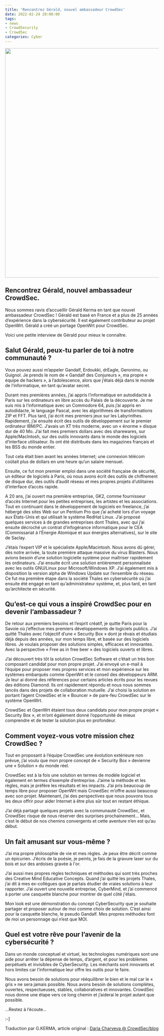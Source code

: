 ```yaml
---
title: 'Rencontrez Gérald, nouvel ambassadeur CrowdSec'
date: 2022-02-24 20:00:00
tags: 
- news
- CrowdSecurity
- CrowdSec
categories: Cyber
---
```


<img src="/uploads/images/Gerald-750-×-400-px.webp" width="750px" heigth="400px">

## Rencontrez Gérald, nouvel ambassadeur CrowdSec.

Nous sommes ravis d’accueillir Gérald Kerma en tant que nouvel ambassadeur CrowdSec !
Gérald est basé en France et a plus de 25 années d’expérience dans la cybersécurité. Il est également contributeur au projet OpenWrt. Gérald a créé un portage OpenWrt pour CrowdSec.

Voici une petite interview de Gérald pour mieux le connaître.
<!-- more -->
## Salut Gérald, peux-tu parler de toi à notre communauté ?

Vous pouvez aussi m’appeler Gandalf, Erdoukki, drEagle, Geronimo, ou Guignol. Je prends le nom de « Gandalf des Conjureurs », ma propre « équipe de hackers », à l’adolescence, alors que j’étais déjà dans le monde de l’informatique, en tant qu’avatar secret.

Durant mes premières années, j’ai appris l’informatique en autodidacte à Paris sur les ordinateurs en libre accès du Palais de la découverte. Je me suis mis à l’informatique avec un Commodore 64, puis j’ai appris en autodidacte, le language Pascal, avec les algorithmes de transformations ZIP et FFT. Plus tard, j’ai écrit mes premiers jeux sur les Labyrinthes. Rapidement, j’ai ensuite écrit des outils de développement sur le premier ordinateur IBM/PC. J’avais un XT très moderne, avec un « énorme » disque dur de 40 Mo. J’ai fait mes premiers dollars avec des sharewares, sur Apple/MacIntosh, sur des outils innovants dans le monde des logiciels d’interface utilisateur. Ils ont été distribués dans les magazines français et les BSS du monde entier.

Tout cela était bien avant les années Internet; une connexion télécom coûtait plus de dollars en une heure qu’un salaire mensuel.

Ensuite, ce fut mon premier emploi dans une société française de sécurité, un éditeur de logiciels à Paris, où nous avons écrit des outils de chiffrement de disque dur, des outils d’audit réseau et mes propres projets d’utilitaires d’interface d’accès rapide.

A 20 ans, j’ai ouvert ma première entreprise, GK2, comme fournisseur d’accès Internet pour les petites entreprises, les artistes et les associations. Tout en continuant dans le développement de logiciels en freelance, j’ai hébergé des sites Web sur un Pentium Pro que j’ai acheté lors d’un voyage aux États-Unis et qui utilisait le système RedHat Linux. J’ai proposé quelques services à de grandes entreprises dont Thales, avec qui j’ai ensuite décroché un contrat d’infogérance informatique pour le CEA (Commissariat à l’Énergie Atomique et aux énergies alternatives), sur le site de Saclay.

J’étais l’expert VIP et le spécialiste Apple/Macintosh. Nous avons dû gérer, dès notre arrivée, la toute première attaque massive du virus Blasters. Nous avions besoin d’une solution logicielle système pour maîtriser rapidement les ordinateurs. J’ai ensuite écrit une solution entièrement personnalisée avec les outils GNU/Linux pour Microsoft/Windows XP. J’ai également mis à disposition la version alpha de Windows Update sur l’ensemble du réseau. Ce fut ma première étape dans la société Thales en cybersécurité où j’ai ensuite été engagé en tant qu’administrateur système, et, plus tard, en tant qu’architecte en sécurité.

## Qu’est-ce qui vous a inspiré CrowdSec pour en devenir l’ambassadeur ?

De retour aux premiers besoins et l’esprit créatif, je quitte Paris pour la Savoie où j’effectue mes premiers développements de logiciels publics.
J’ai quitté Thales avec l’objectif d’une « Security Box » dont je rêvais et étudiais déjà depuis des années, sur mon temps libre, et basée sur des logiciels libres. Je voulais proposer des solutions simples, efficaces et innovantes. Avec la perspective « Free as in free beer » des logiciels ouverts et libres.

J’ai découvert très tôt la solution CrowdSec Software et c’était un très bon composant candidat pour mon propre projet. J’ai envoyé un e-mail à l’équipe pour proposer mes propres services et mon expérience sur les systèmes embarqués comme OpenWrt et le conseil des développeurs ARM. Je leur ai donné des références pour certains articles écrits pour les revues des éditions Diamond. Ils ont rapidement répondu et nous nous sommes lancés dans des projets de collaboration mutuelle. J’ai choisi la solution en portant l’agent CrowdSec et le « Bouncer » de pare-feu CrowdSec sur le système OpenWrt.

CrowdSec et OpenWrt étaient tous deux candidats pour mon propre projet « Security Box », et m’ont également donné l’opportunité de mieux comprendre et de tester la solution plus en profondeur.

## Comment voyez-vous votre mission chez CrowdSec ?

Tout en proposant à l’équipe CrowdSec une évolution extérieure non prévue, j’ai voulu que mon propre concept de « Security Box » devienne une « Solution » du monde réel.

CrowdSec est à la fois une solution en termes de modèle logiciel et également en termes d’exemple d’entreprise. J’aime la méthode et les règles, mais je préfère les résultats et les impacts. J’ai pris beaucoup de temps libre pour proposer OpenWrt mais CrowdSec m’offre  aussi beaucoup avec son projet. Maintenant, j’ai des perspectives que nous pouvons tous les deux offrir pour aider Internet à être plus sûr tout en restant éthique.

J’ai déjà partagé quelques projets avec la communauté CrowdSec, et CrowdSec risque de nous réserver des surprises prochainement… Mais, c’est le début de nos chemins convergents et cette aventure n’en est qu’au début.

## Un fait amusant sur vous-même ?

J’ai ma propre philosophie de vie et mes règles. Je peux être décrit comme un épicurien. J’écris de la poésie, je peints, je fais de la gravure laser sur du bois et sur des ardoises gravée à l'or.

J’ai aussi mes propres règles techniques et méthodes qui sont très proches des Creative Mind Educative Concepts. Quand j’ai quitté les projets Thales, j’ai dit à mes ex-collègues que je partais étudier de vraies solutions à leur rapporter. J’ai ouvert une nouvelle entreprise, CyberMind, et j’ai commencé à porter une casquette blanche pour montrer de quel côté j'étais.

Mon look est une démonstration du concept CyberSecurity que je souhaite partager et proposer autour de moi comme choix de solution. C’est ainsi pour la casquette blanche, le pseudo Gandalf. Mes propres méthodes font de moi un personnage qui n’est que MOI.

## Quel est votre rêve pour l’avenir de la cybersécurité ?

Dans un monde conceptuel et virtuel, les technologies numériques sont une aide pour arrêter la dépense de temps, d’argent, et pour les problèmes perpétuels et invisibles de CyberSecurity. Les méchants sont innovants et hors limites car l’informatique leur offre les outils pour le faire.

Nous avons besoin de solutions pour rééquilibrer le bien et le mal car le « gris » ne sera jamais possible. Nous avons besoin de solutions complètes, ouvertes, respectueuses, stables, collaboratives et innovantes.
CrowdSec nous donne une étape vers ce long chemin et j’aiderai le projet autant que possible.

…Restez à l’écoute…

:-]

Traduction par G.KERMA, article original : [Daria Charyeva @ CrowdSec/blog](https://crowdsec.net/blog/meet-gerald-new-crowdsec-ambassador/)